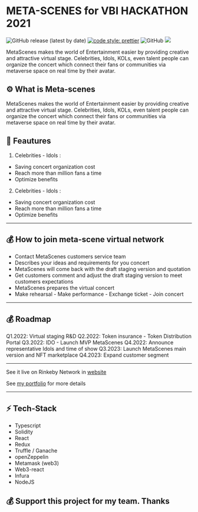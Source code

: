 #  META-SCENES for VBI HACKATHON 2021

![GitHub release (latest by date)](https://img.shields.io/github/v/release/silviopaganini/nft-market?style=round)
[![code style: prettier](https://img.shields.io/badge/code_style-prettier-ff69b4.svg?style=round)](https://github.com/prettier/prettier)
![GitHub](https://img.shields.io/github/license/silviopaganini/nft-market?style=round)
![](https://img.shields.io/badge/Typescript-💪-blue)


MetaScenes makes the world of Entertainment easier by providing creative and attractive virtual stage. Celebrities, Idols, KOLs, even talent people can organize the concert which connect their fans or communities via metaverse space on real time by their avatar.

## ⚙️ What is Meta-scenes

MetaScenes makes the world of Entertainment easier by providing creative and attractive virtual stage. Celebrities, Idols, KOLs, even talent people can organize the concert which connect their fans or communities via metaverse space on real time by their avatar.

## 🔬 Feautures

1. Celebrities - Idols :
- Saving concert organization cost
- Reach more than million fans a time
- Optimize benefits

2. Celebrities - Idols :
- Saving concert organization cost
- Reach more than million fans a time
- Optimize benefits

<hr />

## 💰 How to join meta-scene virtual network
- Contact MetaScenes customers service team
- Describes your ideas and requirements for you concert
- MetaScenes will come back with the draft staging version and quotation
- Get customers comment and adjust the draft staging version to meet customers expectations
- MetaScenes prepares the virtual concert
- Make rehearsal - Make performance - Exchange ticket - Join concert

<hr />

## 💰 Roadmap
Q1.2022: Virtual staging R&D
Q2.2022: Token insurance - Token Distribution Portal
Q3.2022: IDO - Launch MVP MetaScenes
Q4.2022: Announce representative Idols and time of show
Q3.2023: Launch MetaScenes main version and NFT marketplace
Q4.2023: Expand customer segment

<hr />

See it live on Rinkeby Network in [website](https://meta-scene.herokuapp.com/) 

See [my portfolio](https://github.com/bienpx224) for more details 

<hr />

## ⚡️ Tech-Stack

- Typescript
- Solidity
- React
- Redux
- Truffle / Ganache
- openZeppelin
- Metamask (web3)
- Web3-react
- Infura
- NodeJS


## 💰 Support this project for my team. Thanks 
